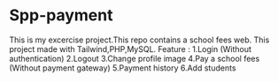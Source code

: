 # Spp-payment
This is my excercise project.This repo contains a school fees web. This project made with Tailwind,PHP,MySQL. Feature :
 1.Login (Without authentication)
 2.Logout
 3.Change profile image
 4.Pay a school fees (Without payment gateway)
 5.Payment history
 6.Add students
 
